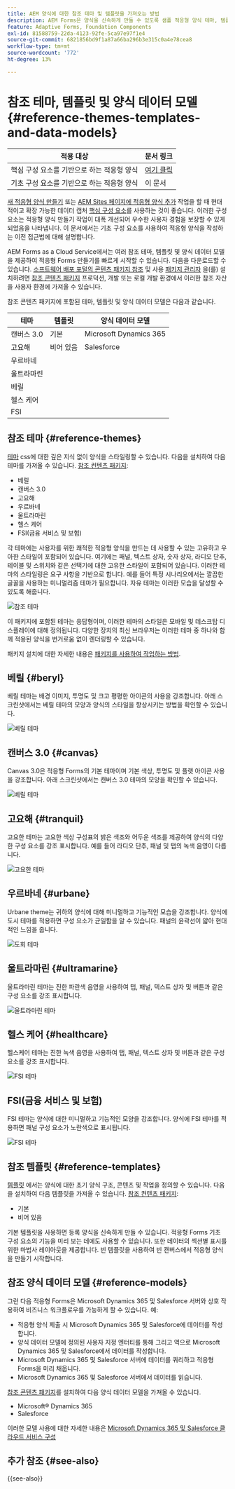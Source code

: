 ```yaml
---
title: AEM 양식에 대한 참조 테마 및 템플릿을 가져오는 방법
description: AEM Forms은 양식을 신속하게 만들 수 있도록 샘플 적응형 양식 테마, 템플릿 및 양식 데이터 모델을 제공합니다.
feature: Adaptive Forms, Foundation Components
exl-id: 81588759-22da-4123-92fe-5ca97e97f1e4
source-git-commit: 6821856bd9f1a87a66ba296b3e315c0a4e78cea8
workflow-type: tm+mt
source-wordcount: '772'
ht-degree: 13%

---
```


# 참조 테마, 템플릿 및 양식 데이터 모델 {#reference-themes-templates-and-data-models}


| 적용 대상 | 문서 링크 |
| -------- | ---------------------------- |
| 핵심 구성 요소를 기반으로 하는 적응형 양식 | [여기 클릭](https://experienceleague.adobe.com/docs/experience-manager-core-components/using/adaptive-forms/sample-themes-templates-form-data-models-core-components.html) |
| 기초 구성 요소를 기반으로 하는 적응형 양식 | 이 문서 |

<span class="preview"> [새 적응형 양식 만들기](/help/forms/creating-adaptive-form-core-components.md) 또는 [AEM Sites 페이지에 적응형 양식 추가](/help/forms/create-or-add-an-adaptive-form-to-aem-sites-page.md) 작업을 할 때 현대적이고 확장 가능한 데이터 캡처 [핵심 구성 요소](https://experienceleague.adobe.com/docs/experience-manager-core-components/using/adaptive-forms/introduction.html)를 사용하는 것이 좋습니다. 이러한 구성 요소는 적응형 양식 만들기 작업이 대폭 개선되어 우수한 사용자 경험을 보장할 수 있게 되었음을 나타냅니다. 이 문서에서는 기초 구성 요소를 사용하여 적응형 양식을 작성하는 이전 접근법에 대해 설명합니다. </span>

AEM Forms as a Cloud Service에서는 여러 참조 테마, 템플릿 및 양식 데이터 모델을 제공하여 적응형 Forms 만들기를 빠르게 시작할 수 있습니다. 다음을 다운로드할 수 있습니다. [소프트웨어 배포 포털의 콘텐츠 패키지 참조](https://experience.adobe.com/#/downloads/content/software-distribution/en/aemcloud.html?package=/content/software-distribution/en/details.html/content/dam/aemcloud/public/aem-forms-reference-content.ui.content-2.1.0.zip) 및 사용 [패키지 관리자](/help/implementing/developing/tools/package-manager.md) 을(를) 설치하려면 [참조 콘텐츠 패키지](https://experience.adobe.com/#/downloads/content/software-distribution/en/aemcloud.html?package=/content/software-distribution/en/details.html/content/dam/aemcloud/public/aem-forms-reference-content.ui.content-2.1.0.zip) 프로덕션, 개발 또는 로컬 개발 환경에서 이러한 참조 자산을 사용자 환경에 가져올 수 있습니다.

참조 콘텐츠 패키지에 포함된 테마, 템플릿 및 양식 데이터 모델은 다음과 같습니다.


| 테마 | 템플릿 | 양식 데이터 모델 |
---------|----------|---------
| 캔버스 3.0 | 기본 | Microsoft Dynamics 365 |
| 고요해 | 비어 있음 | Salesforce |
| 우르바네 |   |  |
| 울트라마린 |  |  |
| 베릴 |  |  |
| 헬스 케어 |  |   |
| FSI |   |   |

## 참조 테마 {#reference-themes}

[테마](/help/forms/themes.md) css에 대한 깊은 지식 없이 양식을 스타일링할 수 있습니다. 다음을 설치하여 다음 테마를 가져올 수 있습니다. [참조 컨텐츠 패키지](https://experience.adobe.com/#/downloads/content/software-distribution/en/aemcloud.html?package=/content/software-distribution/en/details.html/content/dam/aemcloud/public/aem-forms-reference-content.ui.content-2.1.0.zip):

* 베릴
* 캔버스 3.0
* 고요해
* 우르바네
* 울트라마린
* 헬스 케어
* FSI(금융 서비스 및 보험)

각 테마에는 사용자를 위한 쾌적한 적응형 양식을 만드는 데 사용할 수 있는 고유하고 우아한 스타일이 포함되어 있습니다. 여기에는 패널, 텍스트 상자, 숫자 상자, 라디오 단추, 테이블 및 스위치와 같은 선택기에 대한 고유한 스타일이 포함되어 있습니다. 이러한 테마의 스타일링은 요구 사항을 기반으로 합니다. 예를 들어 특정 시나리오에서는 깔끔한 글꼴을 사용하는 미니멀리즘 테마가 필요합니다. 자유 테마는 이러한 모습을 달성할 수 있도록 해줍니다.

![참조 테마](assets/ref-themes.png)

이 패키지에 포함된 테마는 응답형이며, 이러한 테마의 스타일은 모바일 및 데스크탑 디스플레이에 대해 정의됩니다. 다양한 장치의 최신 브라우저는 이러한 테마 중 하나와 함께 적용된 양식을 번거로움 없이 렌더링할 수 있습니다.

패키지 설치에 대한 자세한 내용은 [패키지를 사용하여 작업하는 방법](/help/implementing/developing/tools/package-manager.md).

## 베릴 {#beryl}

베릴 테마는 배경 이미지, 투명도 및 크고 평평한 아이콘의 사용을 강조합니다. 아래 스크린샷에서는 베릴 테마의 모양과 양식의 스타일을 향상시키는 방법을 확인할 수 있습니다.

![베릴 테마](assets/beryl.png)

## 캔버스 3.0 {#canvas}

Canvas 3.0은 적응형 Forms의 기본 테마이며 기본 색상, 투명도 및 플랫 아이콘 사용을 강조합니다. 아래 스크린샷에서는 캔버스 3.0 테마의 모양을 확인할 수 있습니다.

![베릴 테마](assets/canvas.png)


## 고요해 {#tranquil}

고요한 테마는 고요한 색상 구성표의 밝은 색조와 어두운 색조를 제공하여 양식의 다양한 구성 요소를 강조 표시합니다. 예를 들어 라디오 단추, 패널 및 탭의 녹색 음영이 다릅니다.

![고요한 테마](assets/tranquil.png)


## 우르바네 {#urbane}

Urbane theme는 귀하의 양식에 대해 미니멀하고 기능적인 모습을 강조합니다. 양식에 도시 테마를 적용하면 구성 요소가 균일함을 알 수 있습니다. 패널의 윤곽선이 얇아 현대적인 느낌을 줍니다.

![도회 테마](assets/urbane.png)


## 울트라마린 {#ultramarine}

울트라마린 테마는 진한 파란색 음영을 사용하여 탭, 패널, 텍스트 상자 및 버튼과 같은 구성 요소를 강조 표시합니다.

![울트라마린 테마](assets/ultramarine.png)

## 헬스 케어 {#healthcare}

헬스케어 테마는 진한 녹색 음영을 사용하여 탭, 패널, 텍스트 상자 및 버튼과 같은 구성 요소를 강조 표시합니다.

![FSI 테마](assets/healthcare.png)


## FSI(금융 서비스 및 보험)

FSI 테마는 양식에 대한 미니멀하고 기능적인 모양을 강조합니다. 양식에 FSI 테마를 적용하면 패널 구성 요소가 노란색으로 표시됩니다.

![FSI 테마](assets/fsi.png)

## 참조 템플릿 {#reference-templates}


[템플릿](/help/forms/themes.md) 에서는 양식에 대한 초기 양식 구조, 콘텐츠 및 작업을 정의할 수 있습니다. 다음을 설치하여 다음 템플릿을 가져올 수 있습니다. [참조 컨텐츠 패키지](https://experience.adobe.com/#/downloads/content/software-distribution/en/aemcloud.html?package=/content/software-distribution/en/details.html/content/dam/aemcloud/public/aem-forms-reference-content.ui.content-2.1.0.zip):

* 기본
* 비어 있음

기본 템플릿을 사용하면 등록 양식을 신속하게 만들 수 있습니다. 적응형 Forms 기초 구성 요소의 기능을 미리 보는 데에도 사용할 수 있습니다. 또한 데이터의 섹션별 표시를 위한 마법사 레이아웃을 제공합니다. 빈 템플릿을 사용하여 빈 캔버스에서 적응형 양식을 만들기 시작합니다.


## 참조 양식 데이터 모델 {#reference-models}

그런 다음 적응형 Forms은 Microsoft Dynamics 365 및 Salesforce 서버와 상호 작용하여 비즈니스 워크플로우를 가능하게 할 수 있습니다. 예:

* 적응형 양식 제출 시 Microsoft Dynamics 365 및 Salesforce에 데이터를 작성합니다.
* 양식 데이터 모델에 정의된 사용자 지정 엔터티를 통해 그리고 역으로 Microsoft Dynamics 365 및 Salesforce에서 데이터를 작성합니다.
* Microsoft Dynamics 365 및 Salesforce 서버에 데이터를 쿼리하고 적응형 Forms을 미리 채웁니다.
* Microsoft Dynamics 365 및 Salesforce 서버에서 데이터를 읽습니다.

[참조 콘텐츠 패키지](https://experience.adobe.com/#/downloads/content/software-distribution/en/aemcloud.html?package=/content/software-distribution/en/details.html/content/dam/aemcloud/public/aem-forms-reference-content.ui.content-2.1.0.zip)를 설치하여 다음 양식 데이터 모델을 가져올 수 있습니다.

* Microsoft® Dynamics 365
* Salesforce

이러한 모델 사용에 대한 자세한 내용은 [Microsoft Dynamics 365 및 Salesforce 클라우드 서비스 구성](https://experienceleague.adobe.com/docs/experience-manager-cloud-service/content/forms/integrate/use-form-data-model/configure-msdynamics-salesforce.html?lang=en#configure-dynamics-cloud-service)


## 추가 참조 {#see-also}

{{see-also}}